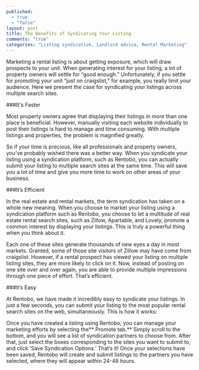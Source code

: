 ```yaml
---
published: 
  - true
  - "false"
layout: post
title: The Benefits of Syndicating Your Listing
comments: "true"
categories: "Listing syndication, Landlord advice, Rental Marketing"
---
```


Marketing a rental listing is about getting exposure, which will draw prospects to your unit. When generating interest for your listing, a lot of property owners will settle for “good enough.” Unfortunately, if you settle for promoting your unit “just on craigslist,” for example, you really limit your audience. Here we present the case for syndicating your listings across multiple search sites.

###It's Faster

Most property owners agree that displaying their listings in more than one place is beneficial. However, manually visiting each website individually to post their listings is hard to manage and time consuming. With multiple listings and properties, the problem is magnified greatly. 

So if your time is precious, like all professionals and property owners, you’ve probably wished there was a better way. When you syndicate your listing using a syndication platform, such as Rentobo, you can actually submit your listing to multiple search sites at the same time. This will save you a lot of time and give you more time to work on other areas of your business.

###It’s Efficient

In the real estate and rental markets, the term syndication has taken on a whole new meaning. When you choose to market your listing using a syndication platform such as Rentobo, you choose to let a multitude of real estate rental search sites, such as Zillow, Apartable, and Lovely, promote a common interest by displaying your listings. This is truly a powerful thing when you think about it.

Each one of these sites generate thousands of new eyes a day in most markets. Granted, some of those site visitors of Zillow may have come from craigslist. However, if a rental prospect has viewed your listing on multiple listing sites, they are more likely to click on it. Now, instead of posting on one site over and over again, you are able to provide multiple impressions through one piece of effort. That’s efficient.

###It’s Easy

At Rentobo, we have made it incredibly easy to syndicate your listings. In just a few seconds, you can submit your listing to the most popular rental search sites on the web, simultaneously. This is how it works:

Once you have created a listing using Rentobo, you can manage your marketing efforts by selecting the** Promote tab.** Simply scroll to the bottom, and you will see a list of syndication partners to choose from. After that, just select the boxes corresponding to the sites you want to submit to, and click ‘Save Syndication Options.’ That’s it! Once your selections have been saved, Rentobo will create and submit listings to the partners you have selected, where they will appear within 24-48 hours.
